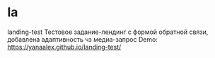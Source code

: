 # la
landing-test
Тестовое задание-лендинг с формой обратной связи, добавлена адаптивность чз медиа-запрос
Demo: https://yanaalex.github.io/landing-test/
